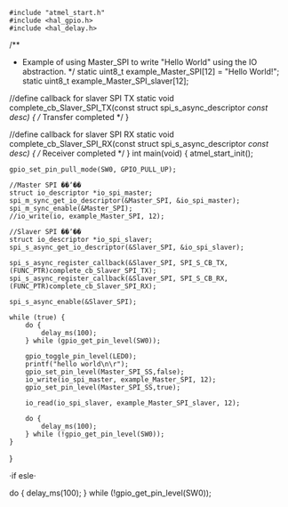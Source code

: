 	
	#include "atmel_start.h"
	#include <hal_gpio.h>
	#include <hal_delay.h>
/**
 * Example of using Master_SPI to write "Hello World" using the IO abstraction.
 */
static uint8_t example_Master_SPI[12] = "Hello World!";
static uint8_t example_Master_SPI_slaver[12];

//define callback for slaver SPI TX
static void complete_cb_Slaver_SPI_TX(const struct spi_s_async_descriptor *const desc)
{
	/* Transfer completed */
}

//define callback for slaver SPI RX
static void complete_cb_Slaver_SPI_RX(const struct spi_s_async_descriptor *const desc)
{
	/* Receiver completed */
}
int main(void)
{
	atmel_start_init();

	gpio_set_pin_pull_mode(SW0, GPIO_PULL_UP);
	
	//Master SPI ��ʼ��
	struct io_descriptor *io_spi_master;
	spi_m_sync_get_io_descriptor(&Master_SPI, &io_spi_master);
	spi_m_sync_enable(&Master_SPI);
	//io_write(io, example_Master_SPI, 12);
	
	//Slaver SPI ��ʼ��
	struct io_descriptor *io_spi_slaver;
	spi_s_async_get_io_descriptor(&Slaver_SPI, &io_spi_slaver);

	spi_s_async_register_callback(&Slaver_SPI, SPI_S_CB_TX, (FUNC_PTR)complete_cb_Slaver_SPI_TX);
	spi_s_async_register_callback(&Slaver_SPI, SPI_S_CB_RX, (FUNC_PTR)complete_cb_Slaver_SPI_RX);
	
	spi_s_async_enable(&Slaver_SPI);

	while (true) {
		do {
			delay_ms(100);
		} while (gpio_get_pin_level(SW0));

		gpio_toggle_pin_level(LED0);
		printf("hello world\n\r");
		gpio_set_pin_level(Master_SPI_SS,false);
		io_write(io_spi_master, example_Master_SPI, 12);
		gpio_set_pin_level(Master_SPI_SS,true);
		
		io_read(io_spi_slaver, example_Master_SPI_slaver, 12);
		
		do {
			delay_ms(100);
		} while (!gpio_get_pin_level(SW0));
	}
}
	
·if esle·
	
do {
			delay_ms(100);
		} while (!gpio_get_pin_level(SW0));
	

